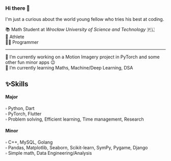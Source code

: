 ### Hi there 👋

I'm just a curious about the world young fellow who tries his best at coding. 

  📚 Math Student at <i>Wrocław University of Science and Technology</i> 🇵🇱 <br>
  💪 Athlete <br>
  👨‍💻 Programmer <br>

<hr>
  🔭 I’m currently working on a Motion Imagery project in PyTorch and some other fun minor apps 😉 <br>
  🌱 I’m currently learning Maths, Machine/Deep Learning, DSA <br>

<h2>✨Skills</h2>

<h4>Major</h4>
▫️ Python, Dart <br>
▫️ PyTorch, Flutter <br>
▫️ Problem solving, Efficient learning, Time management, Research <br>

<h4>Minor</h4>
▫️ C++, MySQL, Golang <br>
▫️ Pandas, Matplotlib, Seaborn, Scikit-learn, SymPy, Pygame, Django <br>
▫️ Simple math, Data Engineering/Analysis <br>

<!--
**kacper-daniel/kacper-daniel** is a ✨ _special_ ✨ repository because its `README.md` (this file) appears on your GitHub profile.

Here are some ideas to get you started:

- 🔭 I’m currently working on ...
- 🌱 I’m currently learning ...
- 👯 I’m looking to collaborate on ...
- 🤔 I’m looking for help with ...
- 💬 Ask me about ...
- 📫 How to reach me: ...
- 😄 Pronouns: ...
- ⚡ Fun fact: ...
-->
